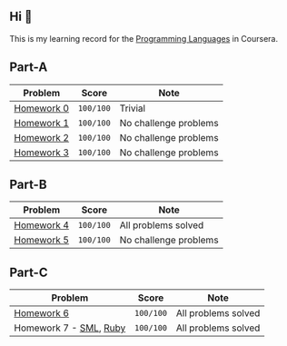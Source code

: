 ## Hi 👋

This is my learning record for the [Programming Languages](https://www.coursera.org/learn/programming-languages) in Coursera.


## Part-A

| Problem                         | Score     | Note                  |
| ------------------------------- | --------- | --------------------- |
| [Homework 0](./Part-A/hw00.sml) | `100/100` | Trivial               |
| [Homework 1](./Part-A/hw01.sml) | `100/100` | No challenge problems |
| [Homework 2](./Part-A/hw02.sml) | `100/100` | No challenge problems |
| [Homework 3](./Part-A/hw03.sml) | `100/100` | No challenge problems |

## Part-B

| Problem                         | Score     | Note                  |
| ------------------------------- | --------- | --------------------- |
| [Homework 4](./Part-B/hw04.rkt) | `100/100` | All problems solved   |
| [Homework 5](./Part-B/hw05.rkt) | `100/100` | No challenge problems |

## Part-C

| Problem                                                       | Score     | Note                  |
| ------------------------------------------------------------- | --------- | --------------------- |
| [Homework 6](./Part-C/hw6assignment.rb)                       | `100/100` | All problems solved   |
| Homework 7 - [SML](./Part-C/hw7.sml), [Ruby](./Part-C/hw7.rb) | `100/100` | All problems solved   |
